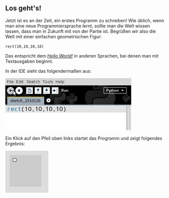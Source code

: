 ## Los geht's!

Jetzt ist es an der Zeit, ein erstes Programm zu schreiben! Wie üblich, wenn man eine neue Programmiersprache lernt, sollte man die Welt wissen lassen, dass man in Zukunft mit von der Partie ist. Begrüßen wir also die Welt mit einer einfachen geometrischen Figur:

``` {.python}
rect(10,10,10,10)
```

Das entspricht dem [*Hello World!*](https://de.wikipedia.org/wiki/Hallo-Welt-Programm) in anderen Sprachen, bei denen man mit Textausgaben beginnt.

In der IDE sieht das folgendermaßen aus:

![Ein Rechteck zur Begrüßung](../images/helloworld.png)

Ein Klick auf den Pfeil oben links startet das Programm und zeigt folgendes Ergebnis:

![Voilà!](../images/helloworld-result.png)
